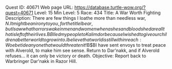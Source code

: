 Quest ID: 40671
Web page URL: https://database.turtle-wow.org/?quest=40671
Level: 15
Min Level: 5
Race: 434
Title: A War Worth Fighting
Description: There are few things I loathe more than needless war, $N. It might be an irony to you, for the title I bear, but I saw what horrors wake in men and women when ashes and bloodshed are all that is left of their lives.$B$BI led my people to Kalimdor because I wished to give our children a better world to grow into. I believe that world is still within reach: Woe betide anyone that would threaten it!$B$BI have sent envoys to treat peace with Alverold, to make him see sense. Return to Dar'nakk, and if Alverold refuses... it can only be victory or death.
Objective: Report back to Warbringer Dar'nakk in Razor Hill.
